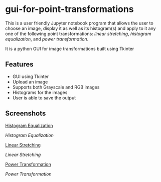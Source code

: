 # gui-for-point-transformations

This is a user friendly Jupyter notebook program that allows the user to choose an image, display it as well as its histogram(s) and apply to it any one of the following point transformations: *linear stretching*, *histogram equalization*, and *power transformation*.

It is a python GUI for image transformations built using Tkinter

## Features
- GUI using Tkinter
- Upload an image
- Supports both Grayscale and RGB images
- Histograms for the images
- User is able to save the output

## Screenshots

[Histogram Equalization](screenshots/1.png)

*Histogram Equalization*

[Linear Stretching](screenshots/2.png)

*Linear Stretching*

[Power Transformation](screenshots/3.png)

*Power Transformation*
